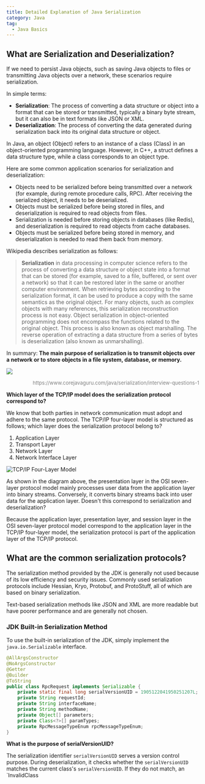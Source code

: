 ```yaml
---
title: Detailed Explanation of Java Serialization
category: Java
tag:
  - Java Basics
---
```


## What are Serialization and Deserialization?

If we need to persist Java objects, such as saving Java objects to files or transmitting Java objects over a network, these scenarios require serialization.

In simple terms:

- **Serialization**: The process of converting a data structure or object into a format that can be stored or transmitted, typically a binary byte stream, but it can also be in text formats like JSON or XML.
- **Deserialization**: The process of converting the data generated during serialization back into its original data structure or object.

In Java, an object (Object) refers to an instance of a class (Class) in an object-oriented programming language. However, in C++, a struct defines a data structure type, while a class corresponds to an object type.

Here are some common application scenarios for serialization and deserialization:

- Objects need to be serialized before being transmitted over a network (for example, during remote procedure calls, RPC). After receiving the serialized object, it needs to be deserialized.
- Objects must be serialized before being stored in files, and deserialization is required to read objects from files.
- Serialization is needed before storing objects in databases (like Redis), and deserialization is required to read objects from cache databases.
- Objects must be serialized before being stored in memory, and deserialization is needed to read them back from memory.

Wikipedia describes serialization as follows:

> **Serialization** in data processing in computer science refers to the process of converting a data structure or object state into a format that can be stored (for example, saved to a file, buffered, or sent over a network) so that it can be restored later in the same or another computer environment. When retrieving bytes according to the serialization format, it can be used to produce a copy with the same semantics as the original object. For many objects, such as complex objects with many references, this serialization reconstruction process is not easy. Object serialization in object-oriented programming does not encompass the functions related to the original object. This process is also known as object marshalling. The reverse operation of extracting a data structure from a series of bytes is deserialization (also known as unmarshalling).

In summary: **The main purpose of serialization is to transmit objects over a network or to store objects in a file system, database, or memory.**

![](https://oss.javaguide.cn/github/javaguide/a478c74d-2c48-40ae-9374-87aacf05188c.png)

<p style="text-align:right;font-size:13px;color:gray">https://www.corejavaguru.com/java/serialization/interview-questions-1</p>

**Which layer of the TCP/IP model does the serialization protocol correspond to?**

We know that both parties in network communication must adopt and adhere to the same protocol. The TCP/IP four-layer model is structured as follows; which layer does the serialization protocol belong to?

1. Application Layer
1. Transport Layer
1. Network Layer
1. Network Interface Layer

![TCP/IP Four-Layer Model](https://oss.javaguide.cn/github/javaguide/cs-basics/network/tcp-ip-4-model.png)

As shown in the diagram above, the presentation layer in the OSI seven-layer protocol model mainly processes user data from the application layer into binary streams. Conversely, it converts binary streams back into user data for the application layer. Doesn't this correspond to serialization and deserialization?

Because the application layer, presentation layer, and session layer in the OSI seven-layer protocol model correspond to the application layer in the TCP/IP four-layer model, the serialization protocol is part of the application layer of the TCP/IP protocol.

## What are the common serialization protocols?

The serialization method provided by the JDK is generally not used because of its low efficiency and security issues. Commonly used serialization protocols include Hessian, Kryo, Protobuf, and ProtoStuff, all of which are based on binary serialization.

Text-based serialization methods like JSON and XML are more readable but have poorer performance and are generally not chosen.

### JDK Built-in Serialization Method

To use the built-in serialization of the JDK, simply implement the `java.io.Serializable` interface.

```java
@AllArgsConstructor
@NoArgsConstructor
@Getter
@Builder
@ToString
public class RpcRequest implements Serializable {
    private static final long serialVersionUID = 1905122041950251207L;
    private String requestId;
    private String interfaceName;
    private String methodName;
    private Object[] parameters;
    private Class<?>[] paramTypes;
    private RpcMessageTypeEnum rpcMessageTypeEnum;
}
```

**What is the purpose of serialVersionUID?**

The serialization identifier `serialVersionUID` serves a version control purpose. During deserialization, it checks whether the `serialVersionUID` matches the current class's `serialVersionUID`. If they do not match, an \`InvalidClass
